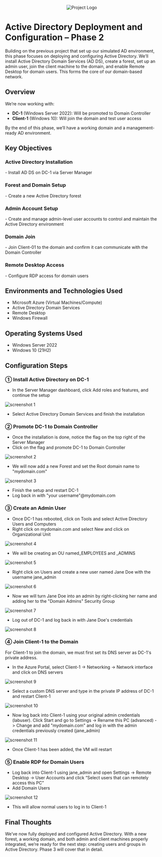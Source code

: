 <p align="center">
<img src="https://i.imgur.com/pU5A58S.png" alt="Project Logo"/>
</p>

<h1>Active Directory Deployment and Configuration – Phase 2</h1>

<p>
Building on the previous project that set up our simulated AD environment, this phase focuses on deploying and configuring Active Directory. We’ll install Active Directory Domain Services (AD DS), create a forest, set up an admin user, join the client machine to the domain, and enable Remote Desktop for domain users. This forms the core of our domain-based network.
</p>

<h2>Overview</h2>

<p>
We’re now working with:

- <strong>DC-1</strong> (Windows Server 2022): Will be promoted to Domain Controller  
- <strong>Client-1</strong> (Windows 10): Will join the domain and test user access

By the end of this phase, we’ll have a working domain and a management-ready AD environment.
</p>

<h2>Key Objectives</h2>

<h3>Active Directory Installation</h3>
- Install AD DS on DC-1 via Server Manager

<h3>Forest and Domain Setup</h3>
- Create a new Active Directory forest

<h3>Admin Account Setup</h3>
- Create and manage admin-level user accounts to control and maintain the Active Directory environment

<h3>Domain Join</h3>
- Join Client-01 to the domain and confirm it can communicate with the Domain Controller

<h3>Remote Desktop Access</h3>
- Configure RDP access for domain users

<h2>Environments and Technologies Used</h2>

- Microsoft Azure (Virtual Machines/Compute)  
- Active Directory Domain Services  
- Remote Desktop  
- Windows Firewall

<h2>Operating Systems Used</h2>

- Windows Server 2022  
- Windows 10 (21H2)

<h2>Configuration Steps</h2>

<h3>&#9312; Install Active Directory on DC-1</h3>

- In the Server Manager dashboard, click Add roles and features, and continue the setup

![screenshot 1](https://github.com/user-attachments/assets/684fe051-e393-478c-9660-f3e7b0b17170)

- Select Active Directory Domain Services and finish the installation 

<h3>&#9313; Promote DC-1 to Domain Controller</h3>

- Once the installation is done, notice the flag on the top right of the Server Manager
- Click on the flag and promote DC-1 to Domain Controller

![screenshot 2](https://github.com/user-attachments/assets/3adb15a5-3c33-499a-8cad-0189a917509b)

- We will now add a new Forest and set the Root domain name to "mydomain.com"

![screenshot 3](https://github.com/user-attachments/assets/e314682b-fa8a-4dce-8cd5-aef2ac665ab8)

- Finish the setup and restart DC-1
- Log back in with "your username"@mydomain.com

<h3>&#9314; Create an Admin User</h3>

- Once DC-1 has rebooted, click on Tools and select Active Directory Users and Computers
- Right click on mydomain.com and select New and click on Organizational Unit

![screenshot 4](https://github.com/user-attachments/assets/e014fa30-747c-454e-ba40-71be6f1e0b2d)

- We will be creating an OU named_EMPLOYEES and _ADMINS

![screenshot 5](https://github.com/user-attachments/assets/3c8e514b-66c7-411d-8960-c2063a83d0bb)

- Right click on Users and create a new user named Jane Doe with the username jane_admin

![screenshot 6](https://github.com/user-attachments/assets/8c763704-53c5-468d-9eb2-96551e7594a3)

- Now we will turn Jane Doe into an admin by right-clicking her name and adding her to the "Domain Admins" Security Group

![screenshot 7](https://github.com/user-attachments/assets/4b75aef0-1e81-4d9f-9e68-fa147408f631)

- Log out of DC-1 and log back in with Jane Doe's credentials

![screenshot 8](https://github.com/user-attachments/assets/abcf7cc6-809f-422a-b193-abe047ed39aa)

<h3>&#9315; Join Client-1 to the Domain</h3>

<p>For Client-1 to join the domain, we must first set its DNS server as DC-1's private address.</p>

- In the Azure Portal, select Client-1 -> Networking -> Network interface and click on DNS servers

![screenshot 9](https://github.com/user-attachments/assets/85bcf242-3b33-4a93-b792-56bf32024ea4)

- Select a custom DNS server and type in the private IP address of DC-1 and restart Client-1

![screenshot 10](https://github.com/user-attachments/assets/91d8bac3-c52f-4b60-abc5-74942c672ee8)

- Now log back into Client-1 using your original admin credentials (labuser). Click Start and go to Settings -> Rename this PC (advanced) -> Change and add "mydomain.com" and log in with the admin credentials previously created (jane_admin)

![screenshot 11](https://github.com/user-attachments/assets/4092a5ca-00e6-4ccb-9565-06618ce0e0f9)

- Once Client-1 has been added, the VM will restart 

<h3>&#9316; Enable RDP for Domain Users</h3>

- Log back into Client-1 using jane_admin and open Settings -> Remote Desktop -> User Accounts and click “Select users that can remotely access this PC”
- Add Domain Users

![screenshot 12](https://github.com/user-attachments/assets/4e557f2b-be64-45d1-862b-0d0a21c0625f)

- This will allow normal users to log in to Client-1

<h2>Final Thoughts</h2>

<p>
We’ve now fully deployed and configured Active Directory. With a new forest, a working domain, and both admin and client machines properly integrated, we’re ready for the next step: creating users and groups in Active Directory. Phase 3 will cover that in detail.
</p>
